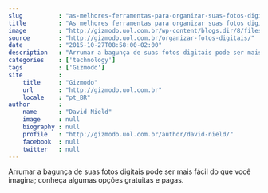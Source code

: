 ```yaml
---
slug          : "as-melhores-ferramentas-para-organizar-suas-fotos-digitais"
title         : "As melhores ferramentas para organizar suas fotos digitais"
image         : "http://gizmodo.uol.com.br/wp-content/blogs.dir/8/files/2015/10/digitalphotos.jpg"
source        : "http://gizmodo.uol.com.br/organizar-fotos-digitais/"
date          : "2015-10-27T08:58:00-02:00"
description   : "Arrumar a bagunça de suas fotos digitais pode ser mais fácil do que você imagina; conheça algumas opções gratuitas e pagas."
categories    : ['technology']
tags          : ['Gizmodo']
site          :
    title     : "Gizmodo"
    url       : "http://gizmodo.uol.com.br"
    locale    : "pt_BR"
author        :
    name      : "David Nield"
    image     : null
    biography : null
    profile   : "http://gizmodo.uol.com.br/author/david-nield/"
    facebook  : null
    twitter   : null
---
```


Arrumar a bagunça de suas fotos digitais pode ser mais fácil do que você imagina; conheça algumas opções gratuitas e pagas.
